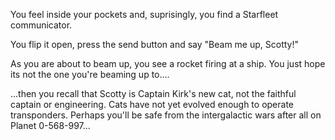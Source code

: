 You feel inside your pockets and, suprisingly, you find a Starfleet communicator.

You flip it open, press the send button and say "Beam me up, Scotty!"

As you are about to beam up, you see a rocket firing at a ship.  You just hope its not the one you're beaming up to....

...then you recall that Scotty is Captain Kirk's new cat, not the faithful captain or engineering.
Cats have not yet evolved enough to operate transponders.
Perhaps you'll be safe from the intergalactic
wars after all on Planet 0-568-997...